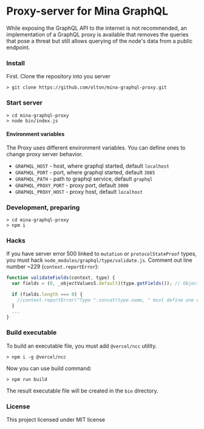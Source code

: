 # Proxy-server for Mina GraphQL

While exposing the GraphQL API to the internet is not recommended,
an implementation of a GraphQL proxy is available that removes the
queries that pose a threat but still allows querying of the node's
data from a public endpoint.

### Install
First. Clone the repository into you server
```
> git clone https://github.com/olton/mina-graphql-proxy.git
```

### Start server
```
> cd mina-graphql-proxy
> node bin/index.js
```
#### Environment variables
The Proxy uses different environment variables. You can define ones to change proxy server behavior.

- `GRAPHQL_HOST` - host, where graphql started, default `localhost`
- `GRAPHQL_PORT` - port, where graphql started, default `3085`
- `GRAPHQL_PATH` - path to graphql service, default `graphql`
- `GRAPHQL_PROXY_PORT` - proxy port, default `3000`
- `GRAPHQL_PROXY_HOST` - proxy host, default `localhost`

### Development, preparing
```
> cd mina-graphql-proxy
> npm i
```

### Hacks
If you have server error 500 linked to `mutation` or `protocolStateProof` types, you must hack `node_modules/graphql/type/validate.js`.
Comment out line number ~229 (`context.reportError`):
```javascript
function validateFields(context, type) {
  var fields = (0, _objectValues5.default)(type.getFields()); // Objects and Interfaces both must define one or more fields.

  if (fields.length === 0) {
    //context.reportError("Type ".concat(type.name, " must define one or more fields."), getAllNodes(type));
  }
  ...
}
```

### Build executable
To build an executable file, you must add  `@vercel/ncc` utility.
```console
> npm i -g @vercel/ncc
```
Now you can use build command:
```console
> npm run build
```
The result executable file will be created in the `bin` directory.

### License
This project licensed under MIT license
